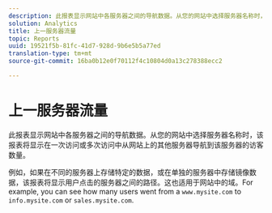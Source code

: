 ```yaml
---
description: 此报表显示网站中各服务器之间的导航数据。从您的网站中选择服务器名称时，该报表将显示在一次访问或多次访问中从网站上的其他服务器导航到该服务器的访客数量。
solution: Analytics
title: 上一服务器流量
topic: Reports
uuid: 19521f5b-81fc-41d7-928d-9b6e5b5a77ed
translation-type: tm+mt
source-git-commit: 16ba0b12e0f70112f4c10804d0a13c278388ecc2

---
```



# 上一服务器流量

此报表显示网站中各服务器之间的导航数据。从您的网站中选择服务器名称时，该报表将显示在一次访问或多次访问中从网站上的其他服务器导航到该服务器的访客数量。

例如，如果在不同的服务器上存储特定的数据，或在单独的服务器中存储镜像数据，该报表将显示用户点击的服务器之间的路径。这也适用于网站中的域。For example, you can see how many users went from a `www.mysite.com` to `info.mysite.com` or `sales.mysite.com`.
